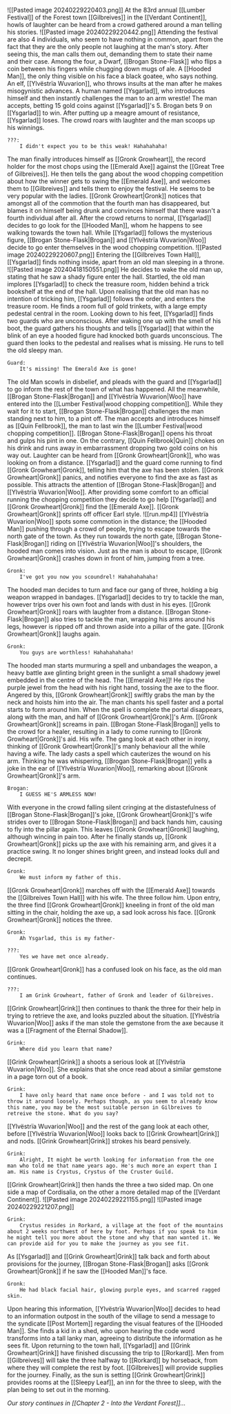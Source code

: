 ![[Pasted image 20240229220403.png]]
At the 83rd annual [[Lumber Festival]] of the Forest town [[Gilbreives]] in the [[Verdant Continent]], howls of laughter can be heard from a crowd gathered around a man telling his stories.
![[Pasted image 20240229220442.png]]
Attending the festival are also 4 individuals, who seem to have nothing in common, apart from the fact that they are the only people not laughing at the man's story. After seeing this, the man calls them out, demanding them to state their name and their case. Among the four, a Dwarf, [[Brogan Stone-Flask]] who flips a coin between his fingers while chugging down mugs of ale. A [[Hooded Man]], the only thing visible on his face a black goatee, who says nothing. An elf, [[Ylvëstrïa Wuvarion]], who throws insults at the man after he makes misogynistic advances. A human named [[Ysgarlad]], who introduces himself and then instantly challenges the man to an arm wrestle! The man accepts, betting 15 gold coins against [[Ysgarlad]]'s 5. Brogan bets 9 on [[Ysgarlad]] to win. After putting up a meagre amount of resistance, [[Ysgarlad]] loses. The crowd roars with laughter and the man scoops up his winnings.
```
???:
	I didn't expect you to be this weak! Hahahahaha!
```
The man finally introduces himself as [[Gronk Growheart]], the record holder for the most chops using the [[Emerald Axe]] against the [[Great Tree of Gilbreives]]. He then tells the gang about the wood chopping competition about how the winner gets to swing the [[Emerald Axe]], and welcomes them to [[Gilbreives]] and tells them to enjoy the festival. He seems to be very popular with the ladies. [[Gronk Growheart|Gronk]] notices that amongst all of the commotion that the fourth man has disappeared, but blames it on himself being drunk and convinces himself that there wasn't a fourth individual after all. After the crowd returns to normal, [[Ysgarlad]] decides to go look for the [[Hooded Man]], whom he happens to see walking towards the town hall. While [[Ysgarlad]] follows the mysterious figure, [[Brogan Stone-Flask|Brogan]] and [[Ylvëstrïa Wuvarion|Woo]] decide to go enter themselves in the wood chopping competition.
![[Pasted image 20240229220607.png]]
Entering the [[Gilbreives Town Hall]], [[Ysgarlad]] finds nothing inside, apart from an old man sleeping in a throne.
![[Pasted image 20240418150551.png]]
He decides to wake the old man up, stating that he saw a shady figure enter the hall. Startled, the old man implores [[Ysgarlad]] to check the treasure room, hidden behind a trick bookshelf at the end of the hall. Upon realising that the old man has no intention of tricking him, [[Ysgarlad]] follows the order, and enters the treasure room. He finds a room full of gold trinkets, with a large empty pedestal central in the room. Looking down to his feet, [[Ysgarlad]] finds two guards who are unconscious. After waking one up with the smell of his boot, the guard gathers his thoughts and tells [[Ysgarlad]] that within the blink of an eye a hooded figure had knocked both guards unconscious. The guard then looks to the pedestal and realises what is missing. He runs to tell the old sleepy man.
```
Guard:
	It's missing! The Emerald Axe is gone!
```
The old Man scowls in disbelief, and pleads with the guard and [[Ysgarlad]] to go inform the rest of the town of what has happened. All the meanwhile, [[Brogan Stone-Flask|Brogan]] and [[Ylvëstrïa Wuvarion|Woo]] have entered into the [[Lumber Festival|wood chopping competition]]. While they wait for it to start, [[Brogan Stone-Flask|Brogan]] challenges the man standing next to him, to a pint off. The man accepts and introduces himself as [[Quin Fellbrook]], the man to last win the [[Lumber Festival|wood chopping competition]]. [[Brogan Stone-Flask|Brogan]] opens his throat and gulps his pint in one. On the contrary, [[Quin Fellbrook|Quin]] chokes on his drink and runs away in embarrassment dropping two gold coins on his way out. Laughter can be heard from [[Gronk Growheart|Gronk]], who was looking on from a distance. [[Ysgarlad]] and the guard come running to find [[Gronk Growheart|Gronk]], telling him that the axe has been stolen. [[Gronk Growheart|Gronk]] panics, and notifies everyone to find the axe as fast as possible. This attracts the attention of [[Brogan Stone-Flask|Brogan]] and [[Ylvëstrïa Wuvarion|Woo]]. After providing some comfort to an official running the chopping competition they decide to go help [[Ysgarlad]] and [[Gronk Growheart|Gronk]] find the [[Emerald Axe]]. [[Gronk Growheart|Gronk]] sprints off officer Earl style.
![[run.mp4]]
[[Ylvëstrïa Wuvarion|Woo]] spots some commotion in the distance; the [[Hooded Man]] pushing through a crowd of people, trying to escape towards the north gate of the town. As they run towards the north gate, [[Brogan Stone-Flask|Brogan]] riding on [[Ylvëstrïa Wuvarion|Woo]]'s shoulders, the hooded man comes into vision. Just as the man is about to escape, [[Gronk Growheart|Gronk]] crashes down in front of him, jumping from a tree.
```
Gronk:
	I've got you now you scoundrel! Hahahahahaha!
```
The hooded man decides to turn and face our gang of three, holding a big weapon wrapped in bandages. [[Ysgarlad]] decides to try to tackle the man, however trips over his own foot and lands with dust in his eyes. [[Gronk Growheart|Gronk]] roars with laughter from a distance. [[Brogan Stone-Flask|Brogan]] also tries to tackle the man, wrapping his arms around his legs, however is ripped off and thrown aside into a pillar of the gate. [[Gronk Growheart|Gronk]] laughs again.
```
Gronk:
	You guys are worthless! Hahahahahaha!
```
The hooded man starts murmuring a spell and unbandages the weapon, a heavy battle axe glinting bright green in the sunlight a small shadowy jewel embedded in the centre of the head. The [[Emerald Axe]]! He rips the purple jewel from the head with his right hand, tossing the axe to the floor. Angered by this, [[Gronk Growheart|Gronk]] swiftly grabs the man by the neck and hoists him into the air. The man chants his spell faster and a portal starts to form around him. When the spell is complete the portal disappears, along with the man, and half of [[Gronk Growheart|Gronk]]'s Arm. [[Gronk Growheart|Gronk]] screams in pain. [[Brogan Stone-Flask|Brogan]] yells to the crowd for a healer, resulting in a lady to come running to [[Gronk Growheart|Gronk]]'s aid. His wife. The gang look at each other in irony, thinking of [[Gronk Growheart|Gronk]]'s manly behaviour all the while having a wife. The lady casts a spell which cauterizes the wound on his arm. Thinking he was whispering, [[Brogan Stone-Flask|Brogan]] yells a joke in the ear of [[Ylvëstrïa Wuvarion|Woo]], remarking about [[Gronk Growheart|Gronk]]'s arm.
```
Brogan:
	I GUESS HE'S ARMLESS NOW!
```
With everyone in the crowd falling silent cringing at the distastefulness of [[Brogan Stone-Flask|Brogan]]'s joke, [[Gronk Growheart|Gronk]]'s wife strides over to [[Brogan Stone-Flask|Brogan]] and back hands him, causing to fly into the pillar again. This leaves [[Gronk Growheart|Gronk]] laughing, although wincing in pain too. After he finally stands up, [[Gronk Growheart|Gronk]] picks up the axe with his remaining arm, and gives it a practice swing. It no longer shines bright green, and instead looks dull and decrepit.
```
Gronk:
	We must inform my father of this.
```
[[Gronk Growheart|Gronk]] marches off with the [[Emerald Axe]] towards the [[Gilbreives Town Hall]] with his wife. The three follow him. Upon entry, the three find [[Gronk Growheart|Gronk]] kneeling in front of the old man sitting in the chair, holding the axe up, a sad look across his face. [[Gronk Growheart|Gronk]] notices the three.
```
Gronk:
	Ah Ysgarlad, this is my father-
```
```
???:
	Yes we have met once already.
```
[[Gronk Growheart|Gronk]] has a confused look on his face, as the old man continues.
```
???:
	I am Grink Growheart, father of Gronk and leader of Gilbreives.
```
[[Grink Growheart|Grink]] then continues to thank the three for their help in trying to retrieve the axe, and looks puzzled about the situation. [[Ylvëstrïa Wuvarion|Woo]] asks if the man stole the gemstone from the axe because it was a [[Fragment of the Eternal Shadow]].
```
Grink:
	Where did you learn that name?
```
[[Grink Growheart|Grink]] a shoots a serious look at [[Ylvëstrïa Wuvarion|Woo]]. She explains that she once read about a similar gemstone in a page torn out of a book.
```
Grink:
	I have only heard that name once before - and I was told not to throw it around loosely. Perhaps though, as you seem to already know this name, you may be the most suitable person in Gilbreives to retreive the stone. What do you say?
```
[[Ylvëstrïa Wuvarion|Woo]] and the rest of the gang look at each other, before [[Ylvëstrïa Wuvarion|Woo]] looks back to [[Grink Growheart|Grink]] and nods. [[Grink Growheart|Grink]] strokes his beard pensively.
```
Grink:
	Alright, It might be worth looking for information from the one man who told me that name years ago. He's much more an expert than I am. His name is Crystus, Crystus of the Cruster Guild.
```
[[Grink Growheart|Grink]] then hands the three a two sided map. On one side a map of Cordisalia, on the other a more detailed map of the [[Verdant Continent]].
![[Pasted image 20240229221155.png]]
![[Pasted image 20240229221207.png]]
```
Grink:
	Crystus resides in Rorkard, a village at the foot of the mountains about 2 weeks northwest of here by foot. Perhaps if you speak to him he might tell you more about the stone and why that man wanted it. We can provide aid for you to make the journey as you see fit.
```
As [[Ysgarlad]] and [[Grink Growheart|Grink]] talk back and forth about provisions for the journey, [[Brogan Stone-Flask|Brogan]] asks [[Gronk Growheart|Gronk]] if he saw the [[Hooded Man]]'s face.
```
Gronk:
	He had black facial hair, glowing purple eyes, and scarred ragged skin.
```
Upon hearing this information, [[Ylvëstrïa Wuvarion|Woo]] decides to head to an information outpost in the south of the village to send a message to the syndicate [[Post Mortem]] regarding the visual features of the [[Hooded Man]]. She finds a kid in a shed, who upon hearing the code word transforms into a tall lanky man, agreeing to distribute the information as he sees fit. Upon returning to the town hall, [[Ysgarlad]] and [[Grink Growheart|Grink]] have finished discussing the trip to [[Rorkard]]. Men from [[Gilbreives]] will take the three halfway to [[Rorkard]] by horseback, from where they will complete the rest by foot. [[Gilbreives]] will provide supplies for the journey. Finally, as the sun is setting [[Grink Growheart|Grink]] provides rooms at the  [[Sleepy Leaf]], an inn for the three to sleep, with the plan being to set out in the morning.

*Our story continues in [[Chapter 2 - Into the Verdant Forest]]...*